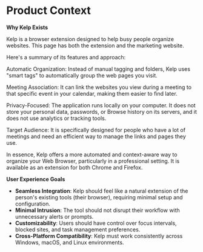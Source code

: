 # Product Context

**Why Kelp Exists**

Kelp is a browser extension designed to help busy people organize websites. This page has both the extension and the marketing website.

Here's a summary of its features and approach:

Automatic Organization: Instead of manual tagging and folders, Kelp uses "smart tags" to automatically group the web pages you visit.

Meeting Association: It can link the websites you view during a meeting to that specific event in your calendar, making them easier to find later.

Privacy-Focused: The application runs locally on your computer. It does not store your personal data, passwords, or Browse history on its servers, and it does not use analytics or tracking tools.

Target Audience: It is specifically designed for people who have a lot of meetings and need an efficient way to manage the links and pages they use.

In essence, Kelp offers a more automated and context-aware way to organize your Web Browser, particularly in a professional setting. It is available as an extension for both Chrome and Firefox.

**User Experience Goals**

- **Seamless Integration**: Kelp should feel like a natural extension of the person's existing tools (their browser), requiring minimal setup and configuration.
- **Minimal Intrusion**: The tool should not disrupt their workflow with unnecessary alerts or prompts.
- **Customizability**: Users should have control over focus intervals, blocked sites, and task management preferences.
- **Cross-Platform Compatibility**: Kelp must work consistently across Windows, macOS, and Linux environments.

